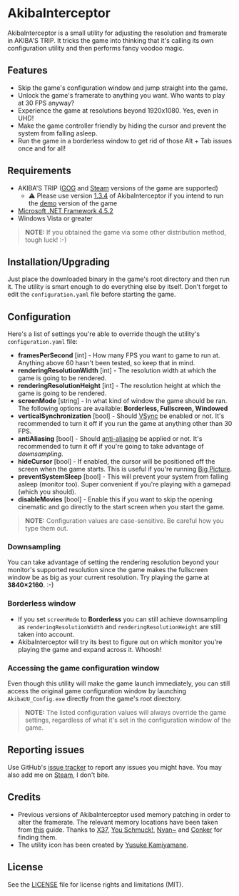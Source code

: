 # AkibaInterceptor

AkibaInterceptor is a small utility for adjusting the resolution and framerate in AKIBA'S TRIP. It tricks the game into thinking that it's calling its own configuration utility and then performs fancy voodoo magic.

## Features

* Skip the game's configuration window and jump straight into the game.
* Unlock the game's framerate to anything you want. Who wants to play at 30 FPS anyway?
* Experience the game at resolutions beyond 1920x1080. Yes, even in UHD!
* Make the game controller friendly by hiding the cursor and prevent the system from falling asleep.
* Run the game in a borderless window to get rid of those Alt + Tab issues once and for all!

## Requirements

* AKIBA'S TRIP ([GOG](https://www.gog.com/game/akibas_trip_undead_undressed) and [Steam](https://store.steampowered.com/app/333980/) versions of the game are supported)
    * :warning: Please use version [1.3.4](https://github.com/spideyfusion/akiba/releases/tag/v1.3.4) of AkibaInterceptor if you intend to run the [demo](https://store.steampowered.com/app/375980/) version of the game
* [Microsoft .NET Framework 4.5.2](https://www.microsoft.com/en-us/download/details.aspx?id=42643)
* Windows Vista or greater

> **NOTE:** If you obtained the game via some other distribution method, tough luck! :-)

## Installation/Upgrading

Just place the downloaded binary in the game's root directory and then run it. The utility is smart enough to do everything else by itself. Don't forget to edit the `configuration.yaml` file before starting the game.

## Configuration

Here's a list of settings you're able to override though the utility's `configuration.yaml` file:

* **framesPerSecond** [int] - How many FPS you want to game to run at. Anything above 60 hasn't been tested, so keep that in mind.
* **renderingResolutionWidth** [int] - The resolution width at which the game is going to be rendered.
* **renderingResolutionHeight** [int] - The resolution height at which the game is going to be rendered.
* **screenMode** [string] - In what kind of window the game should be ran. The following options are available: **Borderless, Fullscreen, Windowed**
* **verticalSynchronization** [bool] - Should [VSync](https://en.wikipedia.org/wiki/Screen_tearing#V-sync) be enabled or not. It's recommended to turn it off if you run the game at anything other than 30 FPS.
* **antiAliasing** [bool] - Should [anti-aliasing](https://en.wikipedia.org/wiki/Spatial_anti-aliasing) be applied or not. It's recommended to turn it off if you're going to take advantage of *downsampling*.
* **hideCursor** [bool] - If enabled, the cursor will be positioned off the screen when the game starts. This is useful if you're running [Big Picture](https://store.steampowered.com/bigpicture).
* **preventSystemSleep** [bool] - This will prevent your system from falling asleep (monitor too). Super convenient if you're playing with a gamepad (which you should).
* **disableMovies** [bool] - Enable this if you want to skip the opening cinematic and go directly to the start screen when you start the game.

> **NOTE:** Configuration values are case-sensitive. Be careful how you type them out.

### Downsampling

You can take advantage of setting the rendering resolution beyond your monitor's supported resolution since the game makes the fullscreen window be as big as your current resolution. Try playing the game at **3840×2160**. :-)

### Borderless window

* If you set `screenMode` to **Borderless** you can still achieve downsampling as `renderingResolutionWidth` and `renderingResolutionHeight` are still taken into account.
* AkibaInterceptor will try its best to figure out on which monitor you're playing the game and expand across it. Whoosh!

### Accessing the game configuration window

Even though this utility will make the game launch immediately, you can still access the original game configuration window by launching `AkibaUU_Config.exe` directly from the game's root directory.

> **NOTE:** The listed configuration values will always override the game settings, regardless of what it's set in the configuration window of the game.

## Reporting issues

Use GitHub's [issue tracker](https://github.com/spideyfusion/akiba/issues) to report any issues you might have. You may also add me on [Steam](https://steamcommunity.com/profiles/76561197986958784/), I don't bite.

## Credits

* Previous versions of AkibaInterceptor used memory patching in order to alter the framerate. The relevant memory locations have been taken from [this](https://steamcommunity.com/sharedfiles/filedetails/?id=450891549) guide. Thanks to [X37](https://steamcommunity.com/profiles/76561197980537906/), [You Schmuck!](https://steamcommunity.com/profiles/76561198001872439/), [Nyan~](https://steamcommunity.com/profiles/76561198020320520/) and [Conker](https://steamcommunity.com/profiles/76561197992786462/) for finding them.
* The utility icon has been created by [Yusuke Kamiyamane](http://p.yusukekamiyamane.com/).

## License

See the [LICENSE](LICENSE.md) file for license rights and limitations (MIT).
